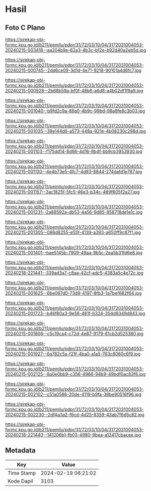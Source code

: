# Hasil

## Foto C Plano

https://sirekap-obj-formc.kpu.go.id/b211/pemilu/pdpr/31/72/03/10/04/3172031004053-20240215-003418--aa204b9e-62a3-4b3c-b12e-b92d40a2eb5d.jpg

https://sirekap-obj-formc.kpu.go.id/b211/pemilu/pdpr/31/72/03/10/04/3172031004053-20240215-000745--2dd6ce09-3d1d-4e71-9218-90101a4d6fc7.jpg

https://sirekap-obj-formc.kpu.go.id/b211/pemilu/pdpr/31/72/03/10/04/3172031004053-20240215-000928--2b68b59a-bf0f-48b6-a6d8-a4b02df1f9a9.jpg

https://sirekap-obj-formc.kpu.go.id/b211/pemilu/pdpr/31/72/03/10/04/3172031004053-20240215-001040--b9fd2c9a-88a0-4b9c-99bd-98a8fe8c3b03.jpg

https://sirekap-obj-formc.kpu.go.id/b211/pemilu/pdpr/31/72/03/10/04/3172031004053-20240215-001035--39e144d6-a573-448a-921e-4b08230c298d.jpg

https://sirekap-obj-formc.kpu.go.id/b211/pemilu/pdpr/31/72/03/10/04/3172031004053-20240215-001103--f175dd14-8d86-4d16-8b4f-bb9cb3953930.jpg

https://sirekap-obj-formc.kpu.go.id/b211/pemilu/pdpr/31/72/03/10/04/3172031004053-20240215-001130--4e4b73e5-4fc7-4d93-8844-274dafd1e787.jpg

https://sirekap-obj-formc.kpu.go.id/b211/pemilu/pdpr/31/72/03/10/04/3172031004053-20240215-001157--3ac1825f-5fc5-46e3-b34c-489f605f2a27.jpg

https://sirekap-obj-formc.kpu.go.id/b211/pemilu/pdpr/31/72/03/10/04/3172031004053-20240215-001231--2a88592a-db53-4a56-9d85-858718de1e1c.jpg

https://sirekap-obj-formc.kpu.go.id/b211/pemilu/pdpr/31/72/03/10/04/3172031004053-20240215-001305--086d8255-e55f-4139-a393-a650ff9c87f1.jpg

https://sirekap-obj-formc.kpu.go.id/b211/pemilu/pdpr/31/72/03/10/04/3172031004053-20240215-001401--bae5145b-7909-49aa-9b5c-2ea5b31fd6e8.jpg

https://sirekap-obj-formc.kpu.go.id/b211/pemilu/pdpr/31/72/03/10/04/3172031004053-20240218-221441--339ad3a7-c8aa-42cf-adc5-4383a5c4e72c.jpg

https://sirekap-obj-formc.kpu.go.id/b211/pemilu/pdpr/31/72/03/10/04/3172031004053-20240215-001625--6be067d0-73d9-4197-8fb3-1a7bef682f64.jpg

https://sirekap-obj-formc.kpu.go.id/b211/pemilu/pdpr/31/72/03/10/04/3172031004053-20240215-001723--b46f80a3-9e56-461f-b324-354d8349d843.jpg

https://sirekap-obj-formc.kpu.go.id/b211/pemilu/pdpr/31/72/03/10/04/3172031004053-20240215-001806--c5c19ca4-c72d-4e87-9179-61cb2d525380.jpg

https://sirekap-obj-formc.kpu.go.id/b211/pemilu/pdpr/31/72/03/10/04/3172031004053-20240215-001927--6a782c5a-f21f-4ba0-a1a5-763c8060c6f9.jpg

https://sirekap-obj-formc.kpu.go.id/b211/pemilu/pdpr/31/72/03/10/04/3172031004053-20240215-002125--8a0e0bb9-c356-4966-94b9-49bdf0ac83f6.jpg

https://sirekap-obj-formc.kpu.go.id/b211/pemilu/pdpr/31/72/03/10/04/3172031004053-20240215-002102--c51a0586-20de-4119-b9fa-38be90516f96.jpg

https://sirekap-obj-formc.kpu.go.id/b211/pemilu/pdpr/31/72/03/10/04/3172031004053-20240215-002230--2df4a3a2-f6cd-4d25-8359-43ab7f6d5c82.jpg

https://sirekap-obj-formc.kpu.go.id/b211/pemilu/pdpr/31/72/03/10/04/3172031004053-20240218-221440--141206b1-fb03-4980-9bea-a12417cbacee.jpg


## Metadata

| Key        | Value               |
| ---------- | ------------------- |
| Time Stamp | 2024-02-19 06:21:02 |
| Kode Dapil | 3103                |



